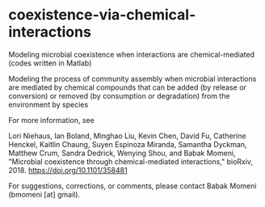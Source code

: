 # coexistence-via-chemical-interactions
Modeling microbial coexistence when interactions are chemical-mediated (codes written in Matlab)

Modeling the process of community assembly when microbial interactions are mediated by chemical compounds that can be added (by release or conversion) or removed (by consumption or degradation) from the environment by species

For more information, see

Lori Niehaus, Ian Boland, Minghao Liu, Kevin Chen, David Fu, Catherine Henckel, Kaitlin Chaung, Suyen Espinoza Miranda, Samantha Dyckman, Matthew Crum, Sandra Dedrick, Wenying Shou, and Babak Momeni, "Microbial coexistence through chemical-mediated interactions," bioRxiv, 2018. https://doi.org/10.1101/358481

For suggestions, corrections, or comments, please contact Babak Momeni (bmomeni [at] gmail).
